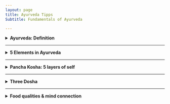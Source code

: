 ```yaml
---
layout: page
title: Ayurveda Tipps
Subtitle: Fundamentals of Ayurveda

---
```


<details>

<summary style="font-weight:bold;">Ayurveda: Definition </summary> 

<p>
Ayurveda, derived from the Sanskrit words "ayur" (life) and "veda" (science or knowledge), is an ancient holistic healing system that originated in India over 5,000 years ago. It is often referred to as the "science of life" and aims to promote optimal health through a comprehensive approach addressing the mind, body, and spirit.
</p>

<p>
स्वस्थस्य स्वास्थ्य रक्षणम्, आतुरस्य विकार प्रशमनं च!
</p>

<p>
Swasthasya Swasthya Rakshanam, Aturasya Vikar Prashamanam cha!
</p>

<p>
Meaning: (Ayurveda) maintain the well-being of those who are healthy and to alleviate the ailments of those who are ill. Ayurveda's focus extends beyond mere absence of physical disease, emphasizing the maintenance of overall health.
</p>

<p>
The following indicators suggest a state of good health:
</p>

<p>
<b>Agni (अग्नि)</b>: Regular hunger and efficient digestion.</p>

<p>
<b>Mala (मल)</b>: Proper elimination of bodily wastes.</p>

<p>
<b>Nidra (निद्रा)</b>: Quality sleep and refreshed awakening.</p>

<p>
<b>Bala (बल)</b>: Natural strength and robust immunity.</p>

<p>
<b>Manas Prasannata (मनः प्रसन्नता)</b>: Mental tranquility and contentment.</p>

<p>
<b>Ojas (ओजस्)</b>: Stable energy levels throughout the day.</p>

<p>
<b>Dosha Samya (दोष साम्य)</b>: Balance of Vata, Pitta, and Kapha.</p>

<p>
<b>Dhatu Sarata (धातु सारता)</b>: Optimal functioning of tissues and waste products.</p>

<p>
<b>Indriya Prasannata (इन्द्रिय प्रसन्नता)</b>: Well-functioning senses and mental clarity.</p>

<p>
<b>Atma Bodha (आत्म बोध)</b>: Sense of spiritual well-being.</p>

<p>
<b>Ritu Satmya (ऋतु सात्म्य)</b>: Adaptability to seasonal changes.</p>

<p>
<b>Dinacharya (दिनचर्या)</b>: Following a healthy daily routine.</p>

<p>
<b>Sadvritta (सद्वृत्त)</b>: Practicing good conduct and social hygiene.</p>

</details>

---

<details>

<summary style="font-weight:bold;">5 Elements in Ayurveda </summary>
<p>
In the ancient Sanskrit texts of Ayurveda, particularly the Charaka Samhita and Sushruta Samhita, we find profound teachings about the Pancha Mahabhuta - the Five Great Elements. These elements - Akasha (Ether), Vayu (Air), Agni (Fire), Jala (Water), and Prithvi (Earth) - are not merely physical substances, but rather the fundamental principles that govern all of creation.
</p>

<b>Akasha: The Essence of Space (Ether)</b>
<p>
In Ayurveda, Akasha represents space and is associated with the ears and sound. Modern medicine recognizes the importance of cellular spaces and interstitial fluids in maintaining homeostasis. The concept of Akasha may relate to the extracellular matrix and its role in cell signaling and tissue function. The Taittiriya Upanishad speaks of Akasha as the primordial element from which all others emerge. It is described as subtle, all-pervading, and the container for all existence. 
</p>

<b>Vayu: The Breath of Life (Air)</b>
<p>
Vayu governs movement and is linked to the skin and touch. Prana, the vital life force, is a manifestation of Vayu. In Ayurvedic physiology, Vayu governs all bodily movements, from the beating of our hearts to the flow of our thoughts. This element's properties align with our current understanding of the nervous system and cellular respiration. The movement of nerve impulses and the exchange of gases in the lungs exemplify Vayu's principles in action.
</p>

<b>Agni: The Transformative Fire</b>
<p>
Agni is the element of transformation, associated with vision and metabolism. The Charaka Samhita emphasizes its role in digestion, metabolism, and the conversion of food into bodily tissues. In modern physiology, we can draw parallels between Agni and the body's metabolic processes, including enzyme function and the electron transport chain in mitochondria.
</p>

<b>Jala: The Flowing Waters</b>
<p>
Jala represents cohesion and fluidity, connected to taste and bodily fluids. This concept aligns with our understanding of blood plasma, lymph, and the importance of hydration in maintaining cellular function and overall health.
</p>

<b>Prithvi: The Stable Earth</b>
<p>
Prithvi provides structure and stability, associated with smell and solid tissues. In contemporary terms, we can relate this to the musculoskeletal system, connective tissues, and the body's structural components.
</p>

<p>
As we delve deeper into Ayurvedic wisdom, we see how these elements combine to form the three doshas - Vata, Pitta, and Kapha - which are central to Ayurvedic diagnosis and treatment. By working with these elemental principles, Ayurveda offers a profound path to health and self-realization, rooted in the timeless wisdom of ancient India.
</p>

</details>

---

<details>

<summary style="font-weight:bold;">Pancha Kosha: 5 layers of self </summary>

<p>
Pancha means "five" in Sanskrit, and Kosha means "sheath" or "layer." The Pancha Koshas are five interconnected layers of our existence, each one more subtle than the last.
</p>

<b>Annamaya Kosha: The Physical Layer</b>
<p>
This is our outermost layer – the physical body we can see and touch. It's called Annamaya because it's nourished by food (Anna). In Ayurveda, we focus on proper nutrition and exercise to keep this layer healthy.
</p>

<b>Pranamaya Kosha: The Energy Layer</b>
<p>
Just beneath our physical body lies our energy body. This layer is all about the life force, or Prana, that animates us. Pranayama (breathing exercises) and yoga asanas work directly with this kosha.
</p>

<b>Manomaya Kosha: The Mental Layer</b>
<p>
Our thoughts, emotions, and sensory experiences make up this layer. It's where our likes, dislikes, and daily mental chatter reside. Meditation and mindfulness practices can help balance this kosha.
</p>

<b>Vijnanamaya Kosha: The Wisdom Layer</b>
<p>
This is our intellectual and intuitive layer. It's where we process information, make decisions, and tap into our higher wisdom. Studying spiritual texts and practicing self-reflection nurtures this kosha.
</p>

<b>Anandamaya Kosha: The Bliss Layer</b>
<p>
The innermost layer is pure bliss. It's our connection to universal consciousness and our true nature. Deep meditation and spiritual practices help us access this layer.
</p>

<img src="https://github.com/user-attachments/assets/7f8a9e1e-2795-4b19-82d7-8e9a9893e17f" alt="Pancha Kosha" class="pic">

<p>
In Ayurveda, true health and happiness come from balancing all these layers. When we only focus on the physical body, we miss out on the deeper aspects of our being that influence our well-being. Remember, the journey through the Pancha Koshas is a lifelong exploration. Be patient and compassionate with yourself as you delve deeper into each layer. With time and practice, you'll discover a profound sense of wholeness and connection to your true self.
</p>

</details>

---

<details>

<summary style="font-weight:bold;">Three Dosha </summary>

<p>
In Ayurveda, "dosha" refers to the three fundamental bodily humors: Vata, Pitta, and Kapha. These doshas govern the body's physiological and psychological functions, and their balance is crucial for maintaining health. The term "dosha" is derived from the Sanskrit word 'dus,' meaning 'to err,' implying a tendency to become imbalanced or faulty. In their balanced state, known as "prakrti," doshas support health and well-being. However, when imbalanced, or in their "vikrti" state, they can disrupt bodily tissues (dhatus) and lead to illness. Each dosha has distinct characteristics and influences different aspects of the body and mind, contributing to an individual's unique constitution.
</p>

<p>
These doshas are not merely abstract concepts but dynamic forces that shape our individual constitutions. Let's explore each dosha in detail:
</p>

<b>Vata: The Energy of Movement</b>
<p>
Vata embodies the elements of air and ether.
Vata is responsible for all movement, motion, and flow throughout the body (both gross and subtle body). It governs all bodily activities, ensuring that processes such as circulation, respiration, and nerve impulses function smoothly.
</p>

<b>Pitta: The Energy of Transformation</b>
<p>
Pitta represents fire and water elements. 
Pitta dosha is associated with metabolism at every level of the body. It governs all transformations, including digestion, absorption, and assimilation, at the organ, tissue, and cellular levels.
</p>

<b>Kapha: The Energy of Structure</b>
<p>
Kapha combines earth and water elements. 
Kapha dosha provides structure and stability to the body. It is involved in building, maintenance, and repair processes, ensuring that every cell, tissue, and organ system is well-structured and supported.
</p>

<p>
The key to health in Ayurveda lies in maintaining a balance of these doshas. When in equilibrium, they support vitality and well-being. However, imbalances can lead to dis-ease. 
</p>

</details>

---

<details>

<summary style="font-weight:bold;"> Food qualities & mind connection </summary>

<p>

Ahara (food) is a key principle in Ayurveda, encompassing not just food but also sensory inputs from our five senses. This holistic view highlights the significance of diet and lifestyle in achieving health, happiness, and harmony.
<p>
  
<b>Three Gunas: </b>
<p>
Nature's Fundamental Qualities. In Sanskrit, "Guna" refers to the qualities that define all matter and energy. Ayurveda identifies three primary Gunas:
<p>
Sattva: Clarity, balance, harmony, and well-being.
Rajas: Activity, change, passion, and stimulation.
Tamas: Inertia, heaviness, and resistance to change.
<p>
Each Guna exists in varying proportions within nature and ourselves. While all are essential, an excess of any can be harmful. For example, moderate Tamas is necessary for rest, but too much leads to lethargy. Rajas drives motivation but can cause anxiety in excess. Sattva fosters clarity and peace but must be balanced with the other Gunas for practical living.
<p>
<b>The Mind-Food Connection in Ayurveda</b>
Ayurveda posits that food affects both body and mind.
<p>
Sattvic Foods: Pure and nourishing; promote clarity and calmness (e.g., fresh, organic foods).
Rajasic Foods: Stimulating; can induce restlessness (e.g., spicy or sour foods).
Tamasic Foods: Heavy and dull; may lead to lethargy (e.g., stale or over-processed foods).
<p>
  
<b>Eight Principles of eating:</b>
Ayurveda outlines eight principles that govern healthy eating practices:
Prakriti: The nature of the food.
Karana: The processing method of the food.
Samyoga: Proper compatibility of food combinations.
Rashi: Quantity of food consumed.
Kala: Timing of food intake.
Upayoga: The appropriate use of food.
Samskara: The effects of cooking methods on food.
Viruddha: Incompatibility in food combinations.

<p>
The objective is not to eliminate any Guna but to achieve a harmonious balance. Increasing Sattva while moderating Rajas and Tamas is ideal for optimal health. By understanding these qualities, we can make informed dietary choices that enhance our well-being.
<p>

| **Food Type**   | **Sattvic**                                      | **Rajasic**                                     | **Tamasic**                     |
|------------------|--------------------------------------------------|------------------------------------------------|----------------------------------|
| **Fruits**       | Mango, Pomegranate, Coconut, Figs, Peaches, Berries (e.g., blueberries, strawberries), Oranges, Apples, Grapes | Sour Fruits (e.g., lemons), Bananas, Guava, Cherries, Pineapple, Kiwi | Avocado, Watermelon, Plums, Apricots, Dried Fruits (e.g., raisins) |
| **Grains**       | Rice, Tapioca, Blue Corn, Quinoa, Barley, Oats  | Millet, Corn, Buckwheat, Rye                   | Wheat, Brown Rice                |
| **Vegetables**   | Sweet Potato, Lettuce, Parsley, Sprouts, Yellow Squash, Carrots, Beets, Zucchini, Pumpkin | Potato, Cauliflower, Broccoli, Spinach, Pickles, Bell Peppers | Mushrooms, Garlic, Onions       |
| **Beans**        | Mung Beans, Yellow Lentils (Moong Dal), Kidney Beans (Rajma), Lima Beans, Chickpeas | Red Lentils (Masoor Dal), Toor Dal (Pigeon Peas), Adzuki Beans | Urad Dal (Black Gram), Black Beans, Pinto Beans |

</details>
